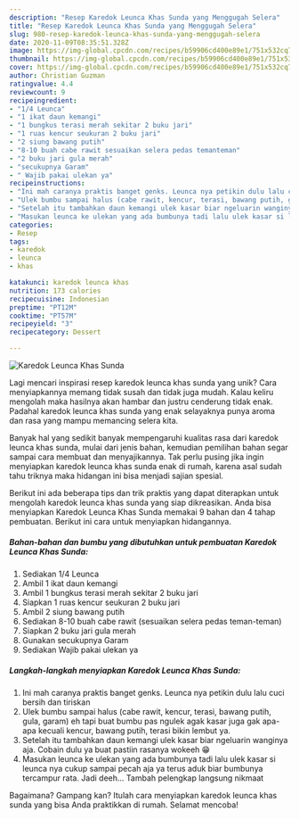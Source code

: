 ```yaml
---
description: "Resep Karedok Leunca Khas Sunda yang Menggugah Selera"
title: "Resep Karedok Leunca Khas Sunda yang Menggugah Selera"
slug: 980-resep-karedok-leunca-khas-sunda-yang-menggugah-selera
date: 2020-11-09T08:35:51.328Z
image: https://img-global.cpcdn.com/recipes/b59906cd400e89e1/751x532cq70/karedok-leunca-khas-sunda-foto-resep-utama.jpg
thumbnail: https://img-global.cpcdn.com/recipes/b59906cd400e89e1/751x532cq70/karedok-leunca-khas-sunda-foto-resep-utama.jpg
cover: https://img-global.cpcdn.com/recipes/b59906cd400e89e1/751x532cq70/karedok-leunca-khas-sunda-foto-resep-utama.jpg
author: Christian Guzman
ratingvalue: 4.4
reviewcount: 9
recipeingredient:
- "1/4 Leunca"
- "1 ikat daun kemangi"
- "1 bungkus terasi merah sekitar 2 buku jari"
- "1 ruas kencur seukuran 2 buku jari"
- "2 siung bawang putih"
- "8-10 buah cabe rawit sesuaikan selera pedas temanteman"
- "2 buku jari gula merah"
- "secukupnya Garam"
- " Wajib pakai ulekan ya"
recipeinstructions:
- "Ini mah caranya praktis banget genks. Leunca nya petikin dulu lalu cuci bersih dan tiriskan"
- "Ulek bumbu sampai halus (cabe rawit, kencur, terasi, bawang putih, gula, garam) eh tapi buat bumbu pas ngulek agak kasar juga gak apa-apa kecuali kencur, bawang putih, terasi bikin lembut ya."
- "Setelah itu tambahkan daun kemangi ulek kasar biar ngeluarin wanginya aja. Cobain dulu ya buat pastiin rasanya wokeeh 😁"
- "Masukan leunca ke ulekan yang ada bumbunya tadi lalu ulek kasar si leunca nya cukup sampai pecah aja ya terus aduk biar bumbunya tercampur rata. Jadi deeh... Tambah pelengkap langsung nikmaat"
categories:
- Resep
tags:
- karedok
- leunca
- khas

katakunci: karedok leunca khas 
nutrition: 173 calories
recipecuisine: Indonesian
preptime: "PT12M"
cooktime: "PT57M"
recipeyield: "3"
recipecategory: Dessert

---
```



![Karedok Leunca Khas Sunda](https://img-global.cpcdn.com/recipes/b59906cd400e89e1/751x532cq70/karedok-leunca-khas-sunda-foto-resep-utama.jpg)

Lagi mencari inspirasi resep karedok leunca khas sunda yang unik? Cara menyiapkannya memang tidak susah dan tidak juga mudah. Kalau keliru mengolah maka hasilnya akan hambar dan justru cenderung tidak enak. Padahal karedok leunca khas sunda yang enak selayaknya punya aroma dan rasa yang mampu memancing selera kita.



Banyak hal yang sedikit banyak mempengaruhi kualitas rasa dari karedok leunca khas sunda, mulai dari jenis bahan, kemudian pemilihan bahan segar sampai cara membuat dan menyajikannya. Tak perlu pusing jika ingin menyiapkan karedok leunca khas sunda enak di rumah, karena asal sudah tahu triknya maka hidangan ini bisa menjadi sajian spesial.


Berikut ini ada beberapa tips dan trik praktis yang dapat diterapkan untuk mengolah karedok leunca khas sunda yang siap dikreasikan. Anda bisa menyiapkan Karedok Leunca Khas Sunda memakai 9 bahan dan 4 tahap pembuatan. Berikut ini cara untuk menyiapkan hidangannya.

<!--inarticleads1-->

##### Bahan-bahan dan bumbu yang dibutuhkan untuk pembuatan Karedok Leunca Khas Sunda:

1. Sediakan 1/4 Leunca
1. Ambil 1 ikat daun kemangi
1. Ambil 1 bungkus terasi merah sekitar 2 buku jari
1. Siapkan 1 ruas kencur seukuran 2 buku jari
1. Ambil 2 siung bawang putih
1. Sediakan 8-10 buah cabe rawit (sesuaikan selera pedas teman-teman)
1. Siapkan 2 buku jari gula merah
1. Gunakan secukupnya Garam
1. Sediakan  Wajib pakai ulekan ya




<!--inarticleads2-->

##### Langkah-langkah menyiapkan Karedok Leunca Khas Sunda:

1. Ini mah caranya praktis banget genks. Leunca nya petikin dulu lalu cuci bersih dan tiriskan
1. Ulek bumbu sampai halus (cabe rawit, kencur, terasi, bawang putih, gula, garam) eh tapi buat bumbu pas ngulek agak kasar juga gak apa-apa kecuali kencur, bawang putih, terasi bikin lembut ya.
1. Setelah itu tambahkan daun kemangi ulek kasar biar ngeluarin wanginya aja. Cobain dulu ya buat pastiin rasanya wokeeh 😁
1. Masukan leunca ke ulekan yang ada bumbunya tadi lalu ulek kasar si leunca nya cukup sampai pecah aja ya terus aduk biar bumbunya tercampur rata. Jadi deeh... Tambah pelengkap langsung nikmaat




Bagaimana? Gampang kan? Itulah cara menyiapkan karedok leunca khas sunda yang bisa Anda praktikkan di rumah. Selamat mencoba!
